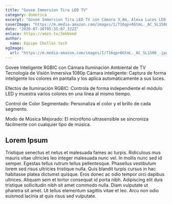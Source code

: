 ```yaml
---
title: "Govee Immersion Tira LED TV"
category: domotica
excerpt: "Govee Immersion Tira LED TV con Cámara 3,8m, Alexa Luces LED RGBIC WiFi Funciona con Alexa y Google Assistant USB, Luz Ambilight Soporta 55-65 Pulgada TV para Película, Navidad y LED Gaming [Clase de eficiencia energética A]"
coverImage: "https://m.media-amazon.com/images/I/716qp+0GtmL._AC_SL1500_.jpg"
date: "2020-07-16T05:35:07.322Z"
enlace: https://amzn.to/3okUomd
author:
  name: Equipo Chollos.tech
ogImage:
  url: "https://m.media-amazon.com/images/I/716qp+0GtmL._AC_SL1500_.jpg"
---
```


Govee Inteligente RGBIC con Cámara Iluminación Ambiental de TV
Tecnología de Visión Inmersiva
1080p Cámara inteligente: Captura de forma inteligente los colores en pantalla y los aplica automáticamente a sus luces.

Efectos de Iluminación RGBIC: Controla de forma independiente el módulo LED y muestra varios colores en una línea al mismo tiempo.

Control de Color Segmentado: Personaliza el color y el brillo de cada segmento.

Modo de Música Mejorado: El micrófono ultrasensible se sincroniza fácilmente con cualquier tipo de música.

## Lorem Ipsum

Tristique senectus et netus et malesuada fames ac turpis. Ridiculous mus mauris vitae ultricies leo integer malesuada nunc vel. In mollis nunc sed id semper. Egestas tellus rutrum tellus pellentesque. Phasellus vestibulum lorem sed risus ultricies tristique nulla. Quis blandit turpis cursus in hac habitasse platea dictumst quisque. Eros donec ac odio tempor orci dapibus ultrices. Aliquam sem et tortor consequat id porta nibh. Adipiscing elit duis tristique sollicitudin nibh sit amet commodo nulla. Diam vulputate ut pharetra sit amet. Ut tellus elementum sagittis vitae et leo. Arcu non odio euismod lacinia at quis risus sed vulputate.
